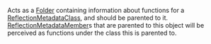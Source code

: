 Acts as a [Folder](https://create.roblox.com/docs/reference/engine/classes/Folder) containing information about functions for a
[ReflectionMetadataClass](https://create.roblox.com/docs/reference/engine/classes/ReflectionMetadataClass), and should be parented to it.
[ReflectionMetadataMember](https://create.roblox.com/docs/reference/engine/classes/ReflectionMetadataMember)s that are parented to this object will be perceived
as functions under the class this is parented to.